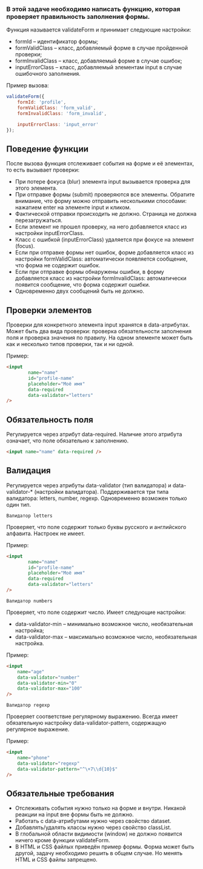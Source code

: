 ### В этой задаче необходимо написать функцию, которая проверяет правильность заполнения формы.

Функция называется validateForm и принимает следующие настройки:

- formId – идентификатор формы;
- formValidClass – класс, добавляемый форме в случае пройденной проверки;
- formInvalidClass – класс, добавляемый форме в случае ошибок;
- inputErrorClass – класс, добавляемый элементам input в случае ошибочного заполнения.

Пример вызова:
```js
validateForm({
    formId: 'profile',
    formValidClass: 'form_valid',
    formInvalidClass: 'form_invalid',

    inputErrorClass: 'input_error'
});
```

## Поведение функции

После вызова функция отслеживает события на форме и её элементах, то есть вызывает проверки:

- При потере фокуса (blur) элемента input вызывается проверка для этого элемента.
- При отправке формы (submit) проверяются все элементы. Обратите внимание, что форму можно отправить несколькими способами: нажатием enter на элементе input и кликом.
- Фактической отправки происходить не должно. Страница не должна перезагружаться.
- Если элемент не прошел проверку, на него добавляется класс из настройки inputErrorClass.
- Класс с ошибкой (inputErrorClass) удаляется при фокусе на элемент (focus).
- Если при отправке формы нет ошибок, форме добавляется класс из настройки formValidClass: автоматически появляется сообщение, что форма не содержит ошибок.
- Если при отправке формы обнаружены ошибки, в форму добавляется класс из настройки formInvalidClass: автоматически появится сообщение, что форма содержит ошибки.
- Одновременно двух сообщений быть не должно.

## Проверки элементов

Проверки для конкретного элемента input хранятся в data-атрибутах. Может быть два вида проверки: проверка обязательности заполнения поля и проверка значения по правилу. На одном элементе может быть как и несколько типов проверки, так и ни одной.

Пример:
```html
<input
        name="name"
        id="profile-name"
        placeholder="Моё имя"
        data-required
        data-validator="letters"
/>
```

## Обязательность поля

Регулируется через атрибут data-required. Наличие этого атрибута означает, что поле обязательно к заполнению.
```html
<input name="name" data-required />
```

## Валидация

Регулируется через атрибуты data-validator (тип валидатора) и data-validator-* (настройки валидатора). Поддерживается три типа валидатора: letters, number, regexp. Одновременно возможен только один тип.

`Валидатор letters`

Проверяет, что поле содержит только буквы русского и английского алфавита. Настроек не имеет.

Пример:
```html
<input
        name="name"
        id="profile-name"
        placeholder="Моё имя"
        data-required
        data-validator="letters"
/>
```

`Валидатор numbers`

Проверяет, что поле содержит число. Имеет следующие настройки:

- data-validator-min – минимально возможное число, необязательная настройка;
- data-validator-max – максимально возможное число, необязательная настройка.

Пример:
```html
<input
    name="age"
    data-validator="number"
    data-validator-min="0"
    data-validator-max="100"
/>
```

`Валидатор regexp`

Проверяет соответствие регулярному выражению. Всегда имеет обязательную настройку data-validator-pattern, содержащую регулярное выражение.

Пример:
```html
<input
    name="phone"
    data-validator="regexp"
    data-validator-pattern="^\+7\\d{10}$"
/>
```

## Обязательные требования

- Отслеживать события нужно только на форме и внутри. Никакой реакции на input вне формы быть не должно.
- Работать с data-атрибутами нужно через свойство dataset.
- Добавлять/удалять классы нужно через свойство classList.
- В глобальной области видимости (window) не должно появится ничего кроме функции validateForm.
- В HTML и CSS файлых приведён пример формы. Форма может быть другой, задачу необходимо решить в общем случае. Но менять HTML и CSS файлы запрещено.

